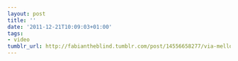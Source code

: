 ```yaml
---
layout: post
title: ''
date: '2011-12-21T10:09:03+01:00'
tags:
- video
tumblr_url: http://fabiantheblind.tumblr.com/post/14556658277/via-mellow-mark-mellow-mark-ist-tot-musik-video
---
```

